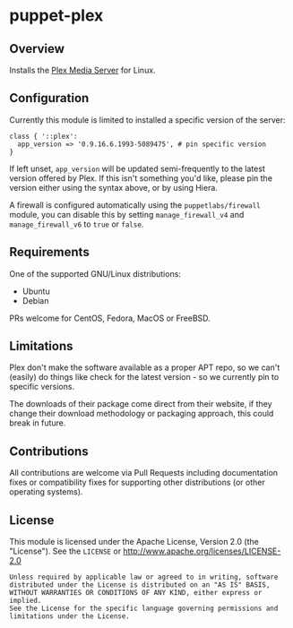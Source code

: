 # puppet-plex

## Overview

Installs the [Plex Media Server](https://plex.tv) for Linux.

## Configuration

Currently this module is limited to installed a specific version of the server:

    class { '::plex':
      app_version => '0.9.16.6.1993-5089475', # pin specific version
    }

If left unset, `app_version` will be updated semi-frequently to the latest
version offered by Plex. If this isn't something you'd like, please pin
the version either using the syntax above, or by using Hiera.

A firewall is configured automatically using the `puppetlabs/firewall` module,
you can disable this by setting `manage_firewall_v4` and `manage_firewall_v6`
to `true` or `false`.


## Requirements

One of the supported GNU/Linux distributions:
* Ubuntu
* Debian

PRs welcome for CentOS, Fedora, MacOS or FreeBSD.


## Limitations

Plex don't make the software available as a proper APT repo, so we can't
(easily) do things like check for the latest version - so we currently pin to
specific versions.

The downloads of their package come direct from their website, if they change
their download methodology or packaging approach, this could break in future.



## Contributions

All contributions are welcome via Pull Requests including documentation fixes
or compatibility fixes for supporting other distributions (or other operating
systems).


## License

This module is licensed under the Apache License, Version 2.0 (the "License").
See the `LICENSE` or http://www.apache.org/licenses/LICENSE-2.0

    Unless required by applicable law or agreed to in writing, software
    distributed under the License is distributed on an "AS IS" BASIS,
    WITHOUT WARRANTIES OR CONDITIONS OF ANY KIND, either express or implied.
    See the License for the specific language governing permissions and
    limitations under the License.
